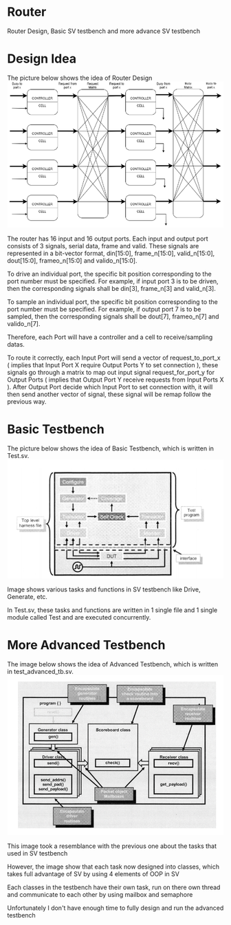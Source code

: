 # Router
Router Design, Basic SV testbench and more advance SV testbench
# Design Idea
The picture below shows the idea of Router Design
![router_alt](https://github.com/XXBach/Router/blob/main/Pictures%20and%20docs/Router.png)

The router has 16 input and 16 output ports. Each input and output port consists of 3 signals, serial data, frame and valid. These signals are represented in a bit-vector format, din[15:0], frame_n[15:0], valid_n[15:0], dout[15:0], frameo_n[15:0] and valido_n[15:0].

To drive an individual port, the specific bit position corresponding to the port number must be specified. For example, if input port 3 is to be driven, then the corresponding signals shall be din[3], frame_n[3] and valid_n[3].

To sample an individual port, the specific bit position corresponding to the port number must be specified. For example, if output port 7 is to be sampled, then the corresponding signals shall be dout[7], frameo_n[7] and valido_n[7].

Therefore, each Port will have a controller and a cell to receive/sampling datas.

To route it correctly, each Input Port will send a vector of request_to_port_x ( implies that Input Port X require Output Ports Y to set connection ), these signals go through a matrix to map out input signal request_for_port_y for Output Ports ( implies that Output Port Y receive requests from Input Ports X ). After Output Port decide which Input Port to set connection with, it will then send another vector of signal, these signal will be remap follow the previous way.

# Basic Testbench
The pỉcture below shows the idea of Basic Testbench, which is written in Test.sv.
![Test_alt](https://github.com/XXBach/Router/blob/main/Pictures%20and%20docs/Test_sv.png)

Image shows various tasks and functions in SV testbench like Drive, Generate, etc. 

In Test.sv, these tasks and functions are written in 1 single file and 1 single module called Test and are executed concurrently.
# More Advanced Testbench
The image below shows the idea of Advanced Testbench, which is written in test_advanced_tb.sv.
![test_advanced_alt](https://github.com/XXBach/Router/blob/main/Pictures%20and%20docs/test_advanced_tb.png)

This image took a resemblance with the previous one about the tasks that used in SV testbench

However, the image show that each task now designed into classes, which takes full advantage of SV by using 4 elements of OOP in SV

Each classes in the testbench have their own task, run on there own thread and communicate to each other by using mailbox and semaphore

Unfortunately I don't have enough time to fully design and run the advanced testbench
